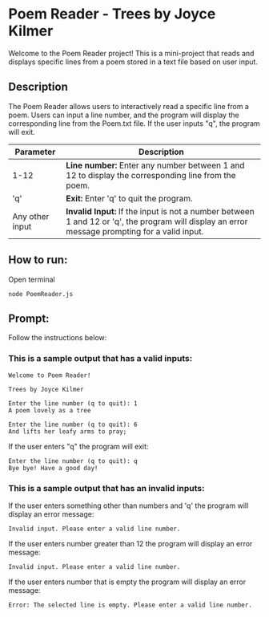 # Poem Reader - Trees by Joyce Kilmer
 Welcome to the Poem Reader project! This is a mini-project that reads and displays specific lines from a poem stored in a text file based on user input.

## Description
The Poem Reader allows users to interactively read a specific line from a poem. Users can input a line number, and the program will display the corresponding line from the Poem.txt file. If the user inputs "q", the program will exit.

| Parameter  | Description |
| ---------- | ------------ |
| 1-12 | **Line number:** Enter any number between 1 and 12 to display the corresponding line from the poem.|
| 'q'        | **Exit:** Enter 'q' to quit the program.
| Any other input | **Invalid Input:** If the input is not a number between 1 and 12 or 'q', the program will display an error message prompting for a valid input. |

## How to run:

Open terminal 
```
node PoemReader.js 
```

## Prompt:
Follow the instructions below: 

### This is a sample output that has a valid inputs:

```
Welcome to Poem Reader!

Trees by Joyce Kilmer

Enter the line number (q to quit): 1
A poem lovely as a tree

Enter the line number (q to quit): 6
And lifts her leafy arms to pray;
```

If the user enters "q" the program will exit:
```
Enter the line number (q to quit): q
Bye bye! Have a good day!
```

### This is a sample output that has an  invalid inputs:

If the user enters something other than numbers and 'q' the program will display an error message:
```
Invalid input. Please enter a valid line number.
```
If the user enters number greater than 12 the program will display an error message:
```
Invalid input. Please enter a valid line number.
```
If the user enters number that is empty the program will display an error message:
```
Error: The selected line is empty. Please enter a valid line number. 
```